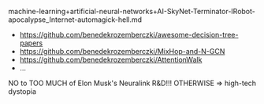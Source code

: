 machine-learning+artificial-neural-networks+AI-SkyNet-Terminator-IRobot-apocalypse_Internet-automagick-hell.md

* https://github.com/benedekrozemberczki/awesome-decision-tree-papers
* https://github.com/benedekrozemberczki/MixHop-and-N-GCN
* https://github.com/benedekrozemberczki/AttentionWalk
* ...

NO to TOO MUCH of Elon Musk's Neuralink R&D!!! OTHERWISE => high-tech dystopia